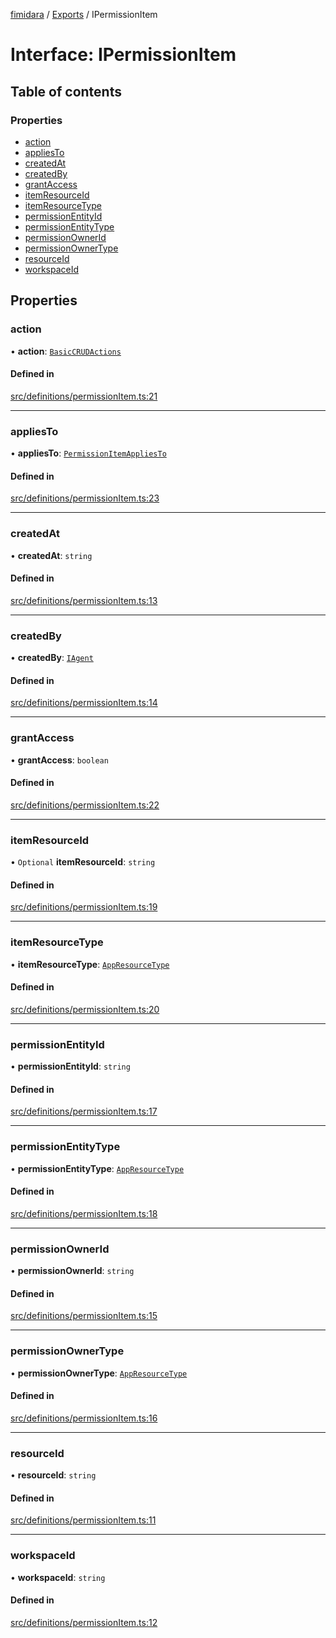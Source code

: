 [fimidara](../README.md) / [Exports](../modules.md) / IPermissionItem

# Interface: IPermissionItem

## Table of contents

### Properties

- [action](IPermissionItem.md#action)
- [appliesTo](IPermissionItem.md#appliesto)
- [createdAt](IPermissionItem.md#createdat)
- [createdBy](IPermissionItem.md#createdby)
- [grantAccess](IPermissionItem.md#grantaccess)
- [itemResourceId](IPermissionItem.md#itemresourceid)
- [itemResourceType](IPermissionItem.md#itemresourcetype)
- [permissionEntityId](IPermissionItem.md#permissionentityid)
- [permissionEntityType](IPermissionItem.md#permissionentitytype)
- [permissionOwnerId](IPermissionItem.md#permissionownerid)
- [permissionOwnerType](IPermissionItem.md#permissionownertype)
- [resourceId](IPermissionItem.md#resourceid)
- [workspaceId](IPermissionItem.md#workspaceid)

## Properties

### action

• **action**: [`BasicCRUDActions`](../enums/BasicCRUDActions.md)

#### Defined in

[src/definitions/permissionItem.ts:21](https://github.com/softkave/files-js/blob/353a07f/src/definitions/permissionItem.ts#L21)

___

### appliesTo

• **appliesTo**: [`PermissionItemAppliesTo`](../enums/PermissionItemAppliesTo.md)

#### Defined in

[src/definitions/permissionItem.ts:23](https://github.com/softkave/files-js/blob/353a07f/src/definitions/permissionItem.ts#L23)

___

### createdAt

• **createdAt**: `string`

#### Defined in

[src/definitions/permissionItem.ts:13](https://github.com/softkave/files-js/blob/353a07f/src/definitions/permissionItem.ts#L13)

___

### createdBy

• **createdBy**: [`IAgent`](IAgent.md)

#### Defined in

[src/definitions/permissionItem.ts:14](https://github.com/softkave/files-js/blob/353a07f/src/definitions/permissionItem.ts#L14)

___

### grantAccess

• **grantAccess**: `boolean`

#### Defined in

[src/definitions/permissionItem.ts:22](https://github.com/softkave/files-js/blob/353a07f/src/definitions/permissionItem.ts#L22)

___

### itemResourceId

• `Optional` **itemResourceId**: `string`

#### Defined in

[src/definitions/permissionItem.ts:19](https://github.com/softkave/files-js/blob/353a07f/src/definitions/permissionItem.ts#L19)

___

### itemResourceType

• **itemResourceType**: [`AppResourceType`](../enums/AppResourceType.md)

#### Defined in

[src/definitions/permissionItem.ts:20](https://github.com/softkave/files-js/blob/353a07f/src/definitions/permissionItem.ts#L20)

___

### permissionEntityId

• **permissionEntityId**: `string`

#### Defined in

[src/definitions/permissionItem.ts:17](https://github.com/softkave/files-js/blob/353a07f/src/definitions/permissionItem.ts#L17)

___

### permissionEntityType

• **permissionEntityType**: [`AppResourceType`](../enums/AppResourceType.md)

#### Defined in

[src/definitions/permissionItem.ts:18](https://github.com/softkave/files-js/blob/353a07f/src/definitions/permissionItem.ts#L18)

___

### permissionOwnerId

• **permissionOwnerId**: `string`

#### Defined in

[src/definitions/permissionItem.ts:15](https://github.com/softkave/files-js/blob/353a07f/src/definitions/permissionItem.ts#L15)

___

### permissionOwnerType

• **permissionOwnerType**: [`AppResourceType`](../enums/AppResourceType.md)

#### Defined in

[src/definitions/permissionItem.ts:16](https://github.com/softkave/files-js/blob/353a07f/src/definitions/permissionItem.ts#L16)

___

### resourceId

• **resourceId**: `string`

#### Defined in

[src/definitions/permissionItem.ts:11](https://github.com/softkave/files-js/blob/353a07f/src/definitions/permissionItem.ts#L11)

___

### workspaceId

• **workspaceId**: `string`

#### Defined in

[src/definitions/permissionItem.ts:12](https://github.com/softkave/files-js/blob/353a07f/src/definitions/permissionItem.ts#L12)
